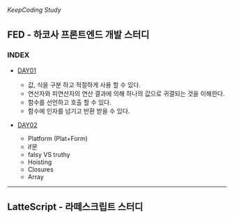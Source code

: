 ###### KeepCoding Study

## FED - 하코사 프론트엔드 개발 스터디
### INDEX

- [DAY01](./FED/DAY01/README.md)<br>
	- 값, 식을 구분 하고 적절하게 사용 할 수 있다. <br>
	- 연산자와 피연산자의 연산 결과에 의해 하나의 값으로 귀결되는 것을 이해한다.<br>
	- 함수를 선언하고 호출 할 수 있다. <br>
	- 함수에 인자를 넘기고 반환 받을 수 있다. <br>

- [DAY02](./FED/DAY02/README.md)
	- Platform (Plat+Form)
	- if문
	- falsy VS truthy
	- Hoisting
	- Closures
	- Array

---

## LatteScript - 라떼스크립트 스터디